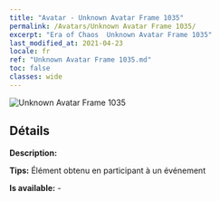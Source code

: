 ```yaml
---
title: "Avatar - Unknown Avatar Frame 1035"
permalink: /Avatars/Unknown Avatar Frame 1035/
excerpt: "Era of Chaos  Unknown Avatar Frame 1035"
last_modified_at: 2021-04-23
locale: fr
ref: "Unknown Avatar Frame 1035.md"
toc: false
classes: wide
---
```

 ![Unknown Avatar Frame 1035](/images/a/avatarFrame_35.png)

## Détails

 **Description:**  

 **Tips:** Élément obtenu en participant à un événement 

 **Is available:**  - 

